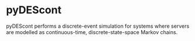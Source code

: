 # pyDEScont
pyDEScont performs a discrete-event simulation for systems where servers are modelled as continuous-time, discrete-state-space Markov chains.
